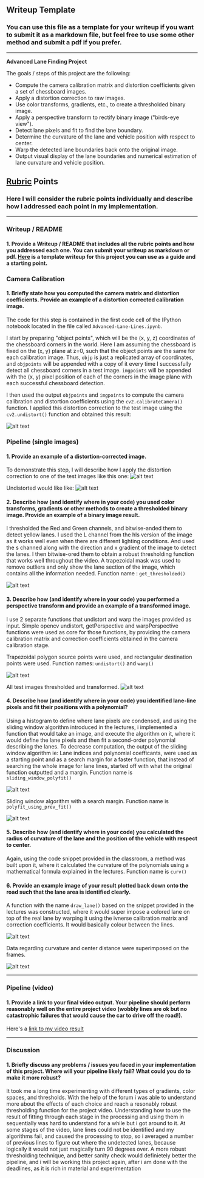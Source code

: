 ## Writeup Template

### You can use this file as a template for your writeup if you want to submit it as a markdown file, but feel free to use some other method and submit a pdf if you prefer.

---

**Advanced Lane Finding Project**

The goals / steps of this project are the following:

* Compute the camera calibration matrix and distortion coefficients given a set of chessboard images.
* Apply a distortion correction to raw images.
* Use color transforms, gradients, etc., to create a thresholded binary image.
* Apply a perspective transform to rectify binary image ("birds-eye view").
* Detect lane pixels and fit to find the lane boundary.
* Determine the curvature of the lane and vehicle position with respect to center.
* Warp the detected lane boundaries back onto the original image.
* Output visual display of the lane boundaries and numerical estimation of lane curvature and vehicle position.

[//]: # (Image References)

[image1]: ./examples/undistort_output.png "Undistorted"
[image2]: ./test_images/test1.jpg "Road Transformed"
[image3]: ./examples/binary_combo_example.jpg "Binary Example"
[image4]: ./examples/warped_straight_lines.jpg "Warp Example"
[image5]: ./examples/color_fit_lines.png "Fit Visual"
[image6]: ./examples/example_output.png "Output"
[image7]: ./output_images/output_2_1.png "Calibration"
[image8]: ./output_images/output_6_1.png
[image9]: ./output_images/output_6_2.png "Road thresholded"
[image10]: ./output_images/output_6_3.png "Road thresholded & transformed"
[image11]: ./output_images/output_7_0.png "Test images pipelined"
[image12]: ./output_images/output_9_1.png 
[image13]: ./output_images/output_9_2.png
[image14]: ./output_images/output_11_1.png "Sliding window"
[image15]: ./output_images/output_13_1.png "Sliding window based on prev"
[image16]: ./output_images/output_17_1.png
[image17]: ./output_images/output_17_2.png "Lane super-imposed"
[image18]: ./output_images/output_19_1.png "Lane super-imposed with info"
[image19]: ./output_images/output_3_1.png "Undistorted"
[video1]: ./project_video.mp4 "Video"

## [Rubric](https://review.udacity.com/#!/rubrics/571/view) Points

### Here I will consider the rubric points individually and describe how I addressed each point in my implementation.  

---

### Writeup / README

#### 1. Provide a Writeup / README that includes all the rubric points and how you addressed each one.  You can submit your writeup as markdown or pdf.  [Here](https://github.com/udacity/CarND-Advanced-Lane-Lines/blob/master/writeup_template.md) is a template writeup for this project you can use as a guide and a starting point.  



### Camera Calibration

#### 1. Briefly state how you computed the camera matrix and distortion coefficients. Provide an example of a distortion corrected calibration image.

The code for this step is contained in the first code cell of the IPython notebook located in  the file called `Advanced-Lane-Lines.ipynb`. 

I start by preparing "object points", which will be the (x, y, z) coordinates of the chessboard corners in the world. Here I am assuming the chessboard is fixed on the (x, y) plane at z=0, such that the object points are the same for each calibration image.  Thus, `objp` is just a replicated array of coordinates, and `objpoints` will be appended with a copy of it every time I successfully detect all chessboard corners in a test image.  `imgpoints` will be appended with the (x, y) pixel position of each of the corners in the image plane with each successful chessboard detection.  

I then used the output `objpoints` and `imgpoints` to compute the camera calibration and distortion coefficients using the `cv2.calibrateCamera()` function.  I applied this distortion correction to the test image using the `cv2.undistort()` function and obtained this result: 

![alt text][image7]

### Pipeline (single images)

#### 1. Provide an example of a distortion-corrected image.

To demonstrate this step, I will describe how I apply the distortion correction to one of the test images like this one:
![alt text][image2]

Undistorted would like like: 
![alt text][image19]

#### 2. Describe how (and identify where in your code) you used color transforms, gradients or other methods to create a thresholded binary image.  Provide an example of a binary image result.

I thresholded the Red and Green channels, and bitwise-anded them to detect yellow lanes. I used the L channel from the hls version of the image as it works well even when there are different lighting conditions. And used the s channed along with the direction and x gradient of the image to detect the lanes. I then bitwise-ored them to obtain a robust thresholding function that works well throughout the video. A trapezoidal mask was used to remove outliers and only show the lane section of the image, which contains all the information needed. Function name : `get_thresholded()`

![alt text][image9]

#### 3. Describe how (and identify where in your code) you performed a perspective transform and provide an example of a transformed image.

I use 2 separate functions that undistort and warp the images provided as input. Simple opencv undistort, getPerspective and warpPerspective functions were used as core for those functions, by providing the camera calibration matrix and correction coefficients obtained in the camera calibration stage.

Trapezoidal polygon source points were used, and rectangular destination points were used. Function names: `undistort()` and `warp()`


![alt text][image10]

All test images thresholded and transformed.
![alt text][image11]


#### 4. Describe how (and identify where in your code) you identified lane-line pixels and fit their positions with a polynomial?

Using a histogram to define where lane pixels are condensed, and using the sliding window algorithm introduced in the lectures, i implemented a function that would take an image, and execute the algorithm on it, where it would define the lane pixels and then fit a second-order polynomial describing the lanes. To decrease computation, the output of the sliding window algorithm ie: Lane indices and polynomial coefficants, were used as a starting point and as a search margin for a faster function, that instead of searching the whole image for lane lines, started off with what the original function outputted and a margin. Function name is `sliding_window_polyfit()`

![alt text][image14]

Sliding window algorithm with a search margin. Function name is `polyfit_using_prev_fit()`

![alt text][image15]

#### 5. Describe how (and identify where in your code) you calculated the radius of curvature of the lane and the position of the vehicle with respect to center.

Again, using the code snippet provided in the classroom, a method was built upon it, where it calculated the curvature of the polynomials using a mathematical formula explained in the lectures. Function name is `curv()`

#### 6. Provide an example image of your result plotted back down onto the road such that the lane area is identified clearly.

A function with the name `draw_lane()` based on the snippet provided in the lectures was constructed, where it would super impose a colored lane on top of the real lane by warping it using the ivnerse calibration matrix and correction coefficients. It would basically colour between the lines.

![alt text][image17]

Data regarding curvature and center distance were superimposed on the frames.

![alt text][image18]


---

### Pipeline (video)

#### 1. Provide a link to your final video output.  Your pipeline should perform reasonably well on the entire project video (wobbly lines are ok but no catastrophic failures that would cause the car to drive off the road!).

Here's a [link to my video result](./project_video_output.mp4)

---

### Discussion

#### 1. Briefly discuss any problems / issues you faced in your implementation of this project.  Where will your pipeline likely fail?  What could you do to make it more robust?


It took me a long time experimenting with different types of gradients, color spaces, and thresholds. With the help of the forum i was able to understand more about the effects of each choice and reach a resonably robust thresholding function for the project video. Understanding how to use the result of fitting through each stage in the processing and using them in sequentially was hard to understand for a while but i got around to it. At some stages of the video, lane lines could not be identified and my algorithms fail, and caused the processing to stop, so i averaged a number of previous lines to figure out where the undetected lanes, because logically it would not just magically turn 90 degrees over. A more robust thresholding technique, and better sanity check would definietely better the pipeline, and i will be working this project again, after i am done with the deadlines, as it is rich in material and experimentation
